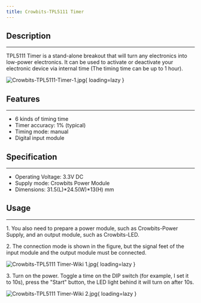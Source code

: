 ```yaml
---
title: Crowbits-TPL5111 Timer
---
```


## Description
-----------

TPL5111 Timer is a stand-alone breakout that will turn any electronics into low-power electronics. It can be used to activate or deactivate your electronic device via internal time (The timing time can be up to 1 hour).

![Crowbits-TPL5111-Timer-1.jpg](https://wiki.elecrow.com/images/thumb/9/9b/Crowbits-TPL5111-Timer-1.jpg/600px-Crowbits-TPL5111-Timer-1.jpg){ loading=lazy }

## Features
--------

- 6 kinds of timing time
- Timer accuracy: 1% (typical)
- Timing mode: manual
- Digital input module

## Specification
-------------

- Operating Voltage: 3.3V DC
- Supply mode: Crowbits Power Module
- Dimensions: 31.5(L)\*24.5(W)\*13(H) mm

## Usage
-----

1\. You also need to prepare a power module, such as Crowbits-Power Supply, and an output module, such as Crowbits-LED.

2\. The connection mode is shown in the figure, but the signal feet of the input module and the output module must be connected.

![Crowbits-TPL5111 Timer-Wiki 1.jpg](https://wiki.elecrow.com/images/thumb/5/5e/Crowbits-TPL5111_Timer-Wiki_1.jpg/600px-Crowbits-TPL5111_Timer-Wiki_1.jpg){ loading=lazy }

3\. Turn on the power. Toggle a time on the DIP switch (for example, I set it to 10s), press the "Start" button, the LED light behind it will turn on after 10s.

![Crowbits-TPL5111 Timer-Wiki 2.jpg](https://wiki.elecrow.com/images/thumb/8/8c/Crowbits-TPL5111_Timer-Wiki_2.jpg/600px-Crowbits-TPL5111_Timer-Wiki_2.jpg){ loading=lazy }